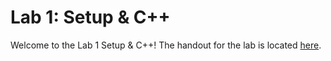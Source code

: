 # Lab 1: Setup & C++
Welcome to the Lab 1 Setup & C++! The handout for the lab is located [here](https://browncsci1230.github.io/labs/lab1).
